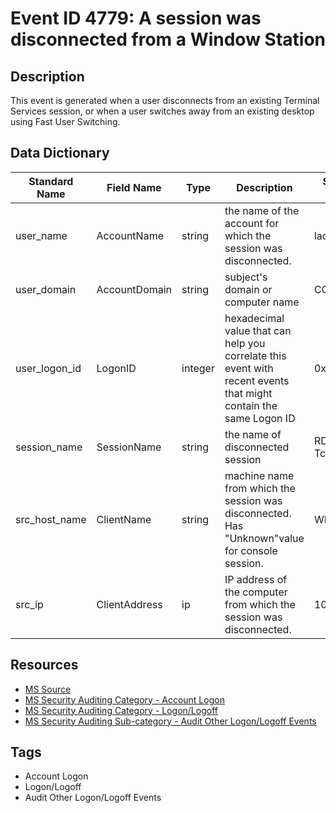# Event ID 4779: A session was disconnected from a Window Station

## Description
This event is generated when a user disconnects from an existing Terminal Services session, or when a user switches away from an existing desktop using Fast User Switching.

## Data Dictionary
|Standard Name|Field Name|Type|Description|Sample Value|
|---|---|---|---|---|
|user_name|AccountName|string|the name of the account for which the session was disconnected.|ladmin|
|user_domain|AccountDomain|string|subject's domain or computer name|CONTOSO|
|user_logon_id|LogonID|integer|hexadecimal value that can help you correlate this event with recent events that might contain the same Logon ID|0x1e01f6|
|session_name|SessionName|string|the name of disconnected session|RDP-Tcp#6|
|src_host_name|ClientName|string|machine name from which the session was disconnected. Has "Unknown"value for console session.|WIN81|
|src_ip|ClientAddress|ip|IP address of the computer from which the session was disconnected.|10.0.0.100|

## Resources
* [MS Source](https://github.com/MicrosoftDocs/windows-itpro-docs/blob/master/windows/security/threat-protection/auditing/event-4779.md)
* [MS Security Auditing Category - Account Logon](https://docs.microsoft.com/en-us/windows/security/threat-protection/auditing/advanced-security-audit-policy-settings#account-logon)
* [MS Security Auditing Category - Logon/Logoff](https://docs.microsoft.com/en-us/windows/security/threat-protection/auditing/advanced-security-audit-policy-settings#logonlogoff)
* [MS Security Auditing Sub-category - Audit Other Logon/Logoff Events](https://github.com/MicrosoftDocs/windows-itpro-docs/tree/master/windows/security/threat-protection/auditing/audit-other-logon/logoff-events.md)

## Tags
* Account Logon
* Logon/Logoff
* Audit Other Logon/Logoff Events